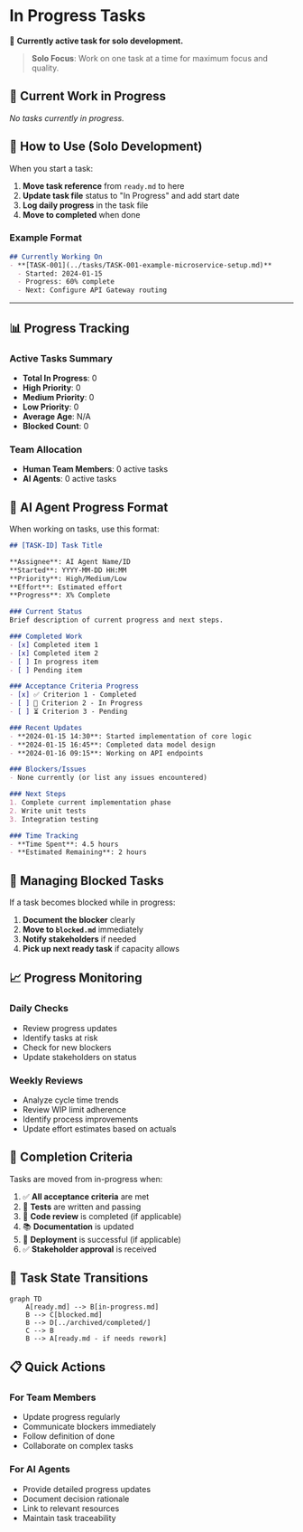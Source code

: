 # In Progress Tasks

🚀 **Currently active task for solo development.**

> **Solo Focus**: Work on one task at a time for maximum focus and quality.

## 🔄 Current Work in Progress

*No tasks currently in progress.*

## 📝 How to Use (Solo Development)

When you start a task:
1. **Move task reference** from `ready.md` to here
2. **Update task file** status to "In Progress" and add start date
3. **Log daily progress** in the task file
4. **Move to completed** when done

### Example Format
```markdown
## Currently Working On
- **[TASK-001](../tasks/TASK-001-example-microservice-setup.md)** 
  - Started: 2024-01-15
  - Progress: 60% complete
  - Next: Configure API Gateway routing
```

---

## 📊 Progress Tracking

### Active Tasks Summary
- **Total In Progress**: 0
- **High Priority**: 0
- **Medium Priority**: 0
- **Low Priority**: 0
- **Average Age**: N/A
- **Blocked Count**: 0

### Team Allocation
- **Human Team Members**: 0 active tasks
- **AI Agents**: 0 active tasks

## 🤖 AI Agent Progress Format

When working on tasks, use this format:

```markdown
## [TASK-ID] Task Title

**Assignee**: AI Agent Name/ID
**Started**: YYYY-MM-DD HH:MM
**Priority**: High/Medium/Low
**Effort**: Estimated effort
**Progress**: X% Complete

### Current Status
Brief description of current progress and next steps.

### Completed Work
- [x] Completed item 1
- [x] Completed item 2
- [ ] In progress item
- [ ] Pending item

### Acceptance Criteria Progress
- [x] ✅ Criterion 1 - Completed
- [ ] 🔄 Criterion 2 - In Progress
- [ ] ⏳ Criterion 3 - Pending

### Recent Updates
- **2024-01-15 14:30**: Started implementation of core logic
- **2024-01-15 16:45**: Completed data model design
- **2024-01-16 09:15**: Working on API endpoints

### Blockers/Issues
- None currently (or list any issues encountered)

### Next Steps
1. Complete current implementation phase
2. Write unit tests
3. Integration testing

### Time Tracking
- **Time Spent**: 4.5 hours
- **Estimated Remaining**: 2 hours
```

## 🚨 Managing Blocked Tasks

If a task becomes blocked while in progress:

1. **Document the blocker** clearly
2. **Move to `blocked.md`** immediately
3. **Notify stakeholders** if needed
4. **Pick up next ready task** if capacity allows

## 📈 Progress Monitoring

### Daily Checks
- Review progress updates
- Identify tasks at risk
- Check for new blockers
- Update stakeholders on status

### Weekly Reviews
- Analyze cycle time trends
- Review WIP limit adherence
- Identify process improvements
- Update effort estimates based on actuals

## 🎯 Completion Criteria

Tasks are moved from in-progress when:

1. ✅ **All acceptance criteria** are met
2. 🧪 **Tests** are written and passing
3. 👀 **Code review** is completed (if applicable)
4. 📚 **Documentation** is updated
5. 🚀 **Deployment** is successful (if applicable)
6. ✅ **Stakeholder approval** is received

## 🔄 Task State Transitions

```mermaid
graph TD
    A[ready.md] --> B[in-progress.md]
    B --> C[blocked.md]
    B --> D[../archived/completed/]
    C --> B
    B --> A[ready.md - if needs rework]
```

## 📋 Quick Actions

### For Team Members
- Update progress regularly
- Communicate blockers immediately
- Follow definition of done
- Collaborate on complex tasks

### For AI Agents
- Provide detailed progress updates
- Document decision rationale
- Link to relevant resources
- Maintain task traceability
